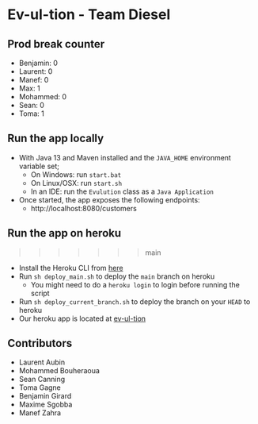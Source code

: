 # Ev-ul-tion - Team Diesel

## Prod break counter

- Benjamin: 0
- Laurent: 0
- Manef: 0
- Max: 1
- Mohammed: 0
- Sean: 0
- Toma: 1

## Run the app locally

* With Java 13 and Maven installed and the `JAVA_HOME` environment variable set;
    * On Windows: run `start.bat`
    * On Linux/OSX: run `start.sh`
    * In an IDE: run the `Evulution` class as a `Java Application`
* Once started, the app exposes the following endpoints:
    * http://localhost:8080/customers

## Run the app on heroku

> > > > > > > main

* Install the Heroku CLI from [here](https://devcenter.heroku.com/articles/heroku-cli)
* Run `sh deploy_main.sh` to deploy the `main` branch on heroku
    * You might need to do a `heroku login` to login before running the script
* Run `sh deploy_current_branch.sh` to deploy the branch on your `HEAD` to heroku
* Our heroku app is located at [ev-ul-tion](http://ev-ul-tion.herokuapp.com)

## Contributors

- Laurent Aubin
- Mohammed Bouheraoua
- Sean Canning
- Toma Gagne
- Benjamin Girard
- Maxime Sgobba
- Manef Zahra
